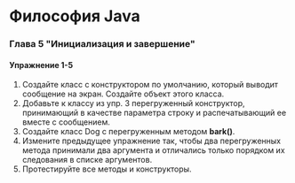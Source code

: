 # Философия Java
### Глава 5 "Инициализация и завершение"
#### Упражнение 1-5
1. Создайте класс с конструктором по умолчанию, который выводит сообщение на экран. Создайте объект этого класса.
2. Добавьте к классу из упр. 3 перегруженный конструктор, принимающий в качестве параметра строку и распечатывающий ее вместе с сообщением.
3. Создайте класс Dog с перегруженным методом __bark()__.
4. Измените предыдущее упражнение так, чтобы два перегруженных метода принимали два аргумента и отличались только порядком их следования в списке аргументов.
5. Протестируйте все методы и конструкторы.
